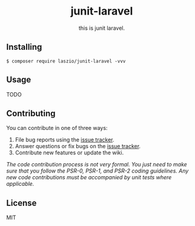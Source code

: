 <h1 align="center"> junit-laravel </h1>

<p align="center"> this is junit laravel.</p>


## Installing

```shell
$ composer require laszio/junit-laravel -vvv
```

## Usage

TODO

## Contributing

You can contribute in one of three ways:

1. File bug reports using the [issue tracker](https://github.com/laszio/junit-laravel/issues).
2. Answer questions or fix bugs on the [issue tracker](https://github.com/laszio/junit-laravel/issues).
3. Contribute new features or update the wiki.

_The code contribution process is not very formal. You just need to make sure that you follow the PSR-0, PSR-1, and PSR-2 coding guidelines. Any new code contributions must be accompanied by unit tests where applicable._

## License

MIT